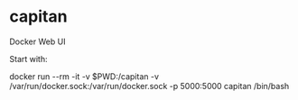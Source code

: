 # capitan
Docker Web UI


Start with:

docker run --rm -it -v $PWD:/capitan -v /var/run/docker.sock:/var/run/docker.sock -p 5000:5000 capitan /bin/bash
